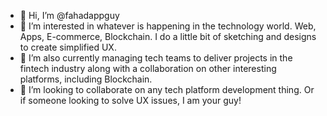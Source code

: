 - 👋 Hi, I’m @fahadappguy
- 👀 I’m interested in whatever is happening in the technology world. Web, Apps, E-commerce, Blockchain. I do a little bit of sketching and designs to create simplified UX.
- 🌱 I’m also currently managing tech teams to deliver projects in the fintech industry along with a collaboration on other interesting platforms, including Blockchain. 
- 💞️ I’m looking to collaborate on any tech platform development thing. Or if someone looking to solve UX issues, I am your guy!
